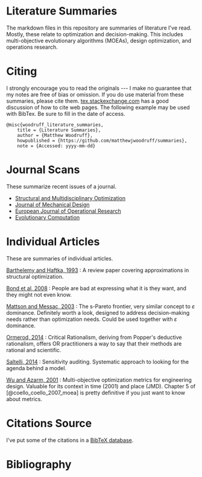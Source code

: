# Literature Summaries

The markdown files in this repository are summaries of literature I've read.
    Mostly, these relate to optimization and decision-making.
    This includes multi-objective evolutionary algorithms (MOEAs), design optimization, and operations research.

# Citing

I strongly encourage you to read the originals --- I make no guarantee that my notes are free of bias or omission.
    If you do use material from these summaries, please cite them.  [tex.stackexchange.com](http://tex.stackexchange.com/questions/3587/how-can-i-use-bibtex-to-cite-a-web-page) has a good discussion of how to cite web pages.
    The following example may be used with BibTex.
    Be sure to fill in the date of access.

```
@misc{woodruff_literature_summaries,
    title = {Literature Summaries},
    author = {Matthew Woodruff},
    howpublished = {https://github.com/matthewjwoodruff/summaries},
    note = {Accessed: yyyy-mm-dd}
```

# Journal Scans

These summarize recent issues of a journal.

* [Structural and Multidisciplinary Optimization](summaries/smo.md)
* [Journal of Mechanical Design](summaries/jmd.md)
* [European Journal of Operational Research](summaries/ejor.md) 
* [Evolutionary Computation](summaries/ec.md)

# Individual Articles

These are summaries of individual articles.

[Barthelemy and Haftka, 1993](summaries/barthelemy_haftka_1993_approximation_concepts.md)
: A review paper covering approximations in structural optimization.

[Bond et al, 2008](summaries/bond_2008_generating_objectives.md)
: People are bad at expressing what it is they want, and they might not even know.

[Mattson and Messac, 2003](summaries/mattson_2003_spareto.md)
: The s-Pareto frontier, very similar concept to $\varepsilon$ dominance.  Definitely worth a look, designed to address decision-making needs rather than optimization needs.  Could be used together with $\varepsilon$ dominance.

[Ormerod, 2014](summaries/ormerod_2014_rationalism.md)
: Critical Rationalism, deriving from Popper's deductive rationalism, offers OR practitioners a way to say that their methods are rational and scientific.

[Saltelli, 2014](summaries/saltelli_2014_modelswrong.md)
: Sensitivity auditing.  Systematic approach to looking for the agenda behind a model.

[Wu and Azarm, 2001](summaries/azarm_2001_metrics.md)
: Multi-objective optimization metrics for engineering design.  Valuable for its context in time (2001) and place (JMD).  Chapter 5 of [@coello_coello_2007_moea] is pretty definitive if you just want to know about metrics.

# Citations Source

I've put some of the citations in a [BibTeX database](src/bibliography.bib).

# Bibliography

<!--
vim:ts=4:sw=4:expandtab
-->
